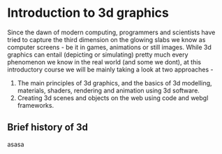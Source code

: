# Introduction to 3d graphics

Since the dawn of modern computing, programmers and scientists have tried to capture the third dimension on the glowing slabs we know as computer screens - be it in games, animations or still images. While 3d graphics can entail (depicting or simulating) pretty much every phenomenon we know in the real world (and some we dont), at this introductory course we will be mainly taking a look at two approaches - 
1. The main principles of 3d graphics, and the basics of 3d modelling, materials, shaders, rendering and animation using 3d software. 
2. Creating 3d scenes and objects on the web using code and webgl frameworks.

## Brief history of 3d

asasa